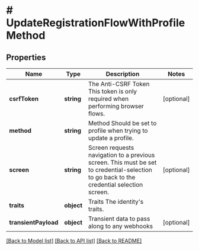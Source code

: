# # UpdateRegistrationFlowWithProfileMethod

## Properties

Name | Type | Description | Notes
------------ | ------------- | ------------- | -------------
**csrfToken** | **string** | The Anti-CSRF Token  This token is only required when performing browser flows. | [optional]
**method** | **string** | Method  Should be set to profile when trying to update a profile. |
**screen** | **string** | Screen requests navigation to a previous screen.  This must be set to credential-selection to go back to the credential selection screen. | [optional]
**traits** | **object** | Traits  The identity&#39;s traits. |
**transientPayload** | **object** | Transient data to pass along to any webhooks | [optional]

[[Back to Model list]](../../README.md#models) [[Back to API list]](../../README.md#endpoints) [[Back to README]](../../README.md)
